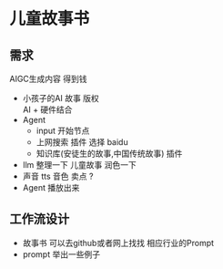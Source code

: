 # 儿童故事书

## 需求
AIGC生成内容 得到钱
- 小孩子的AI 故事  版权   
  AI + 硬件结合 
- Agent 
  - input 开始节点
  - 上网搜索   插件   选择  baidu 
  - 知识库(安徒生的故事,中国传统故事)  插件
- llm 整理一下 儿童故事 
  润色一下 
- 声音  tts 音色 卖点  ? 
- Agent 播放出来 

## 工作流设计
- 故事书
  可以去github或者网上找找 相应行业的Prompt 
- prompt 
  举出一些例子 